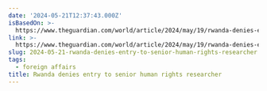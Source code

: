 ```yaml
---
date: '2024-05-21T12:37:43.000Z'
isBasedOn: >-
  https://www.theguardian.com/world/article/2024/may/19/rwanda-denies-entry-to-senior-human-rights-researcher?CMP=Share_AndroidApp_Other
link: >-
  https://www.theguardian.com/world/article/2024/may/19/rwanda-denies-entry-to-senior-human-rights-researcher?CMP=Share_AndroidApp_Other
slug: 2024-05-21-rwanda-denies-entry-to-senior-human-rights-researcher
tags:
  - foreign affairs
title: Rwanda denies entry to senior human rights researcher
---
```

 
